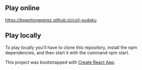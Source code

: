 ## Play online
https://bpepitoneperez.github.io/coil-sudoku

## Play locally
To play locally you'll have to clone this repository, install the npm dependencies, and then start it with the command npm start.



This project was bootstrapped with [Create React App](https://github.com/facebook/create-react-app).

